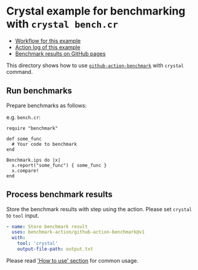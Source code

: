 Crystal example for benchmarking with `crystal bench.cr`
=================================================

- [Workflow for this example](../../.github/workflows/crystal.yml)
- [Action log of this example](https://github.com/benchmark-action/github-action-benchmark/actions?query=workflow%3A%22Crystal+Example%22)
- [Benchmark results on GitHub pages](https://benchmark-action.github.io/github-action-benchmark/dev/bench/)

This directory shows how to use [`github-action-benchmark`](https://github.com/benchmark-action/github-action-benchmark)
with `crystal` command.

## Run benchmarks

Prepare benchmarks as follows:

e.g. `bench.cr`:

```crystal
require "benchmark"

def some_func
  # Your code to benchmark
end

Benchmark.ips do |x|
  x.report("some_func") { some_func }
  x.compare!
end
```

## Process benchmark results

Store the benchmark results with step using the action. Please set `crystal` to `tool` input.

```yaml
- name: Store benchmark result
  uses: benchmark-action/github-action-benchmark@v1
  with:
    tool: 'crystal'
    output-file-path: output.txt
```

Please read ['How to use' section](https://github.com/benchmark-action/github-action-benchmark#how-to-use) for common usage.
